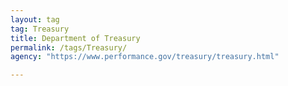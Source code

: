 ```yaml
---
layout: tag
tag: Treasury
title: Department of Treasury
permalink: /tags/Treasury/
agency: "https://www.performance.gov/treasury/treasury.html"

---
```

